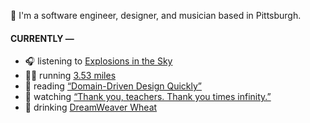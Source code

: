 👋 I'm a software engineer, designer, and musician based in Pittsburgh.

#### CURRENTLY —

* 🎧 listening to [Explosions in the Sky](https://www.last.fm/music/Explosions+in+the+Sky/_/Your+Hand+in+Mine)
* 🏃‍♂️ running [3.53 miles](https://www.strava.com/activities/3789691647)
* 📘 reading [“Domain-Driven Design Quickly”](https://www.goodreads.com/book/show/2558105.Domain_Driven_Design_Quickly)
* 🍿 watching [“Thank you, teachers. Thank you times infinity.”](https://youtu.be/GqmLCMiUrdo)
* 🍺 drinking [DreamWeaver Wheat](https://untappd.com/user/namoscato/checkin/919903209)
